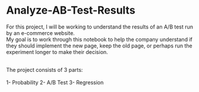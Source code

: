 # Analyze-AB-Test-Results

For this project, I will be working to understand the results of an A/B test run by an e-commerce website.<br>
My goal is to work through this notebook to help the company understand if they should implement the new page, 
keep the old page, or perhaps run the experiment longer to make their decision.<br><br>

The project consists of 3 parts:<br><br>
1- Probability 
2- A/B Test
3- Regression 
